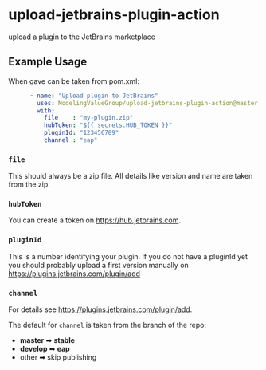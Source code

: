 # upload-jetbrains-plugin-action
upload a plugin to the JetBrains marketplace

## Example Usage

When gave can be taken from pom.xml:
```yaml
      - name: "Upload plugin to JetBrains"
        uses: ModelingValueGroup/upload-jetbrains-plugin-action@master
        with:
          file    : "my-plugin.zip"
          hubToken: "${{ secrets.HUB_TOKEN }}"
          pluginId: "123456789"
          channel : "eap"
```

### ```file```
This should always be a zip file. All details like version and name are taken from the zip.

### ```hubToken```
You can create a token on https://hub.jetbrains.com.

### ```pluginId```
This is a number identifying your plugin.
If you do not have a pluginId yet you should probably upload a first version manually on https://plugins.jetbrains.com/plugin/add

### ```channel```
For details see https://plugins.jetbrains.com/plugin/add.

The default for ```channel``` is taken from the branch of the repo:
- **master** ➡︎ **stable**
- **develop** ➡︎ **eap**
- other ➡︎ skip publishing

